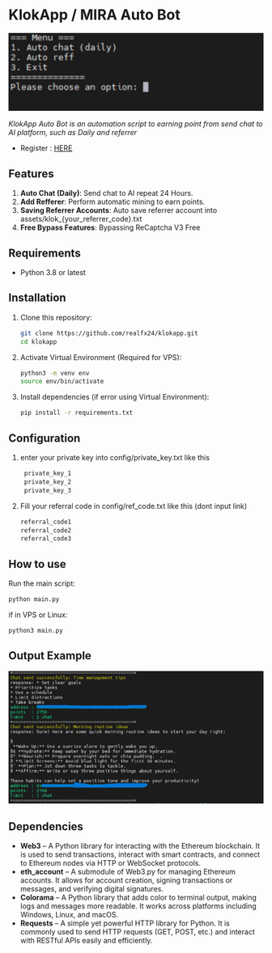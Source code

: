 # KlokApp / MIRA Auto Bot
<p align="center">
    <img width="600" alt="image" src="img1.png">
</p>

*KlokApp Auto Bot is an automation script to earning point from send chat to AI platform, such as Daily and referrer*

- Register : [HERE](https://klokapp.ai?referral_code=L7USVPYL)

## Features
1. **Auto Chat (Daily)**: Send chat to AI repeat 24 Hours.
2. **Add Refferer**: Perform automatic mining to earn points.
3. **Saving Referrer Accounts**: Auto save referrer account into assets/klok_{your_referrer_code}.txt
4. **Free Bypass Features**: Bypassing ReCaptcha V3 Free

## Requirements
- Python 3.8 or latest

## Installation
1. Clone this repository:
   ```bash
   git clone https://github.com/realfx24/klokapp.git
   cd klokapp
   ```

2. Activate Virtual Environment (Required for VPS):
   ```bash
   python3 -m venv env
   source env/bin/activate
   ```

3. Install dependencies (if error using Virtual Environment):
   ```bash
   pip install -r requirements.txt
   ```

## Configuration
1. enter your private key into config/private_key.txt like this
   ```bash
    private_key_1
    private_key_2
    private_key_3
   ```

2. Fill your referral code in config/ref_code.txt like this (dont input link)
   ```bash
   referral_code1
   referral_code2
   referral_code3
   ```

## How to use
Run the main script:
   ```bash
   python main.py
   ```
   if in VPS or Linux:
   ```bash
   python3 main.py
   ```
## Output Example
<p align="center">
    <img width="600" alt="image" src="img2.png">
</p>

## Dependencies
- **Web3** – A Python library for interacting with the Ethereum blockchain. It is used to send transactions, interact with smart contracts, and connect to Ethereum nodes via HTTP or WebSocket protocols.
- **eth_account** – A submodule of Web3.py for managing Ethereum accounts. It allows for account creation, signing transactions or messages, and verifying digital signatures.
- **Colorama** – A Python library that adds color to terminal output, making logs and messages more readable. It works across platforms including Windows, Linux, and macOS.
- **Requests** – A simple yet powerful HTTP library for Python. It is commonly used to send HTTP requests (GET, POST, etc.) and interact with RESTful APIs easily and efficiently.
